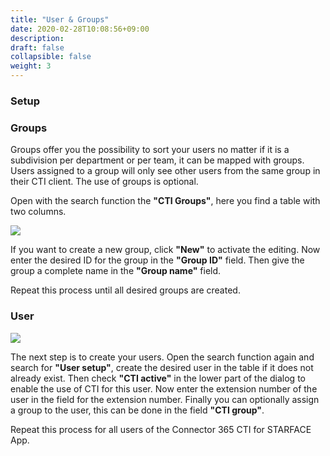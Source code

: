 ```yaml
---
title: "User & Groups"
date: 2020-02-28T10:08:56+09:00
description: 
draft: false
collapsible: false
weight: 3
---
```

### Setup

### Groups
Groups offer you the possibility to sort your users no matter if it is a subdivision per department or per team, it can be mapped with groups. Users assigned to a group will only see other users from the same group in their CTI client. The use of groups is optional.

Open with the search function the **"CTI Groups"**, here you find a table with two columns.

![](images/apps/ctigruppenen.PNG)

If you want to create a new group, click **"New"** to activate the editing. Now enter the desired ID for the group in the **"Group ID"** field. Then give the group a complete name in the **"Group name"** field.

Repeat this process until all desired groups are created.

### User

![](images/apps/ctiusersetupzweien.PNG)

The next step is to create your users. Open the search function again and search for **"User setup"**, create the desired user in the table if it does not already exist. Then check **"CTI active"** in the lower part of the dialog to enable the use of CTI for this user.
Now enter the extension number of the user in the field for the extension number. Finally you can optionally assign a group to the user, this can be done in the field **"CTI group"**.

Repeat this process for all users of the Connector 365 CTI for STARFACE App.